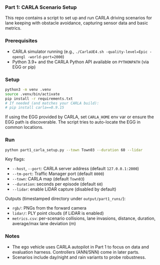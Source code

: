 ### Part 1: CARLA Scenario Setup

This repo contains a script to set up and run CARLA driving scenarios for lane keeping with obstacle avoidance, capturing sensor data and basic metrics.

### Prerequisites
- CARLA simulator running (e.g., `./CarlaUE4.sh -quality-level=Epic -opengl -world-port=2000`)
- Python 3.9+ and the CARLA Python API available on `PYTHONPATH` (via EGG or pip)

### Setup
```bash
python3 -m venv .venv
source .venv/bin/activate
pip install -r requirements.txt
# If needed (and matches your CARLA build):
# pip install carla==0.9.15
```

If using the EGG provided by CARLA, set `CARLA_HOME` env var or ensure the EGG path is discoverable. The script tries to auto-locate the EGG in common locations.

### Run
```bash
python part1_carla_setup.py --town Town03 --duration 60 --lidar
```

Key flags:
- `--host`, `--port`: CARLA server address (default `127.0.0.1:2000`)
- `--tm-port`: Traffic Manager port (default `8000`)
- `--town`: CARLA map (default `Town03`)
- `--duration`: seconds per episode (default `60`)
- `--lidar`: enable LiDAR capture (disabled by default)

Outputs (timestamped directory under `output/part1_runs/`):
- `rgb/`: PNGs from the forward camera
- `lidar/`: PLY point clouds (if LiDAR is enabled)
- `metrics.csv`: per-scenario collisions, lane invasions, distance, duration, average/max lane deviation (m)

### Notes
- The ego vehicle uses CARLA autopilot in Part 1 to focus on data and evaluation harness. Controllers (ANN/SNN) come in later parts.
- Scenarios include day/night and rain variants to probe robustness.

